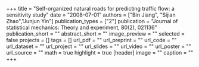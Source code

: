 +++
title = "Self-organized natural roads for predicting traffic flow: a sensitivity study"
date = "2008-07-01"
authors = ["Bin Jiang", "Sijian Zhao","Junjun Yin"]
publication_types = ["2"]
publication = "Journal of statistical mechanics: Theory and experiment, 80(2), 021136"
publication_short = ""
abstract_short = ""
image_preview = ""
selected = false
projects = []
tags = []
url_pdf = ""
url_preprint = ""
url_code = ""
url_dataset = ""
url_project = ""
url_slides = ""
url_video = ""
url_poster = ""
url_source = ""
math = true
highlight = true
[header]
image = ""
caption = ""
+++